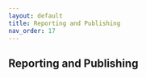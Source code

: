 ```yaml
---
layout: default
title: Reporting and Publishing
nav_order: 17
---
```


Reporting and Publishing
---
